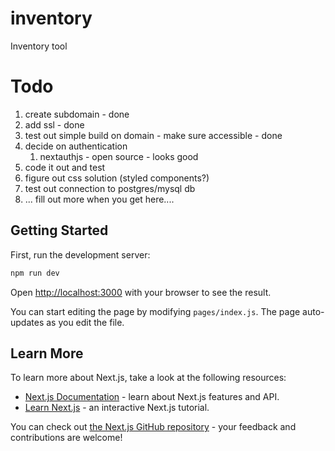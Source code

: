 # inventory

Inventory tool

# Todo

1. create subdomain - done
2. add ssl - done
3. test out simple build on domain - make sure accessible - done
4. decide on authentication
   1. nextauthjs - open source - looks good
5. code it out and test
6. figure out css solution (styled components?)
7. test out connection to postgres/mysql db
8. ... fill out more when you get here....

## Getting Started

First, run the development server:

```bash
npm run dev
```

Open [http://localhost:3000](http://localhost:3000) with your browser to see the result.

You can start editing the page by modifying `pages/index.js`. The page auto-updates as you edit the file.

## Learn More

To learn more about Next.js, take a look at the following resources:

- [Next.js Documentation](https://nextjs.org/docs) - learn about Next.js features and API.
- [Learn Next.js](https://nextjs.org/learn) - an interactive Next.js tutorial.

You can check out [the Next.js GitHub repository](https://github.com/vercel/next.js/) - your feedback and contributions are welcome!
